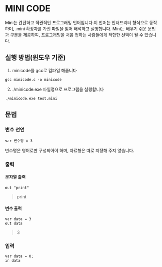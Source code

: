 # MINI CODE

Mini는 간단하고 직관적인 프로그래밍 언어입니다.이 언어는 인터프리터 형식으로 동작하며, .mini 확장자를 가진 파일을 읽어 해석하고 실행합니다. Mini는 배우기 쉬운 문법과 구문을 제공하여, 프로그래밍을 처음 접하는 사람들에게 적합한 선택이 될 수 있습니다.

## 실행 방법(윈도우 기준)
1. minicode를 gcc로 컴파일 해줍니다
```
gcc minicode.c -o minicode
```
2. ./minicode.exe 파일명으로 프로그램을 실행합니다
```
./minicode.exe test.mini
```

## 문법

### 변수 선언
```
var 변수명 = 3
```
변수명은 영어로만 구성되어야 하며, 자료형은 따로 지정해 주지 않습니다.

### 출력
#### 문자열 출력
```
out "print"
```
> print

#### 변수 출력
```
var data = 3
out data
```
> 3

### 입력
```
var data = 0;
in data
```
